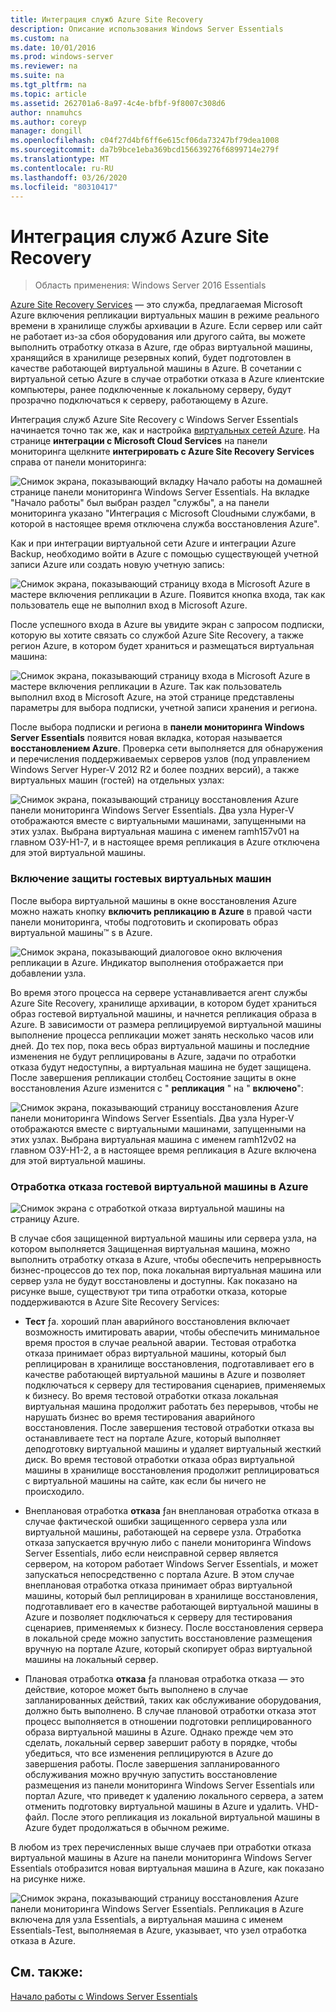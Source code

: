 ```yaml
---
title: Интеграция служб Azure Site Recovery
description: Описание использования Windows Server Essentials
ms.custom: na
ms.date: 10/01/2016
ms.prod: windows-server
ms.reviewer: na
ms.suite: na
ms.tgt_pltfrm: na
ms.topic: article
ms.assetid: 262701a6-8a97-4c4e-bfbf-9f8007c308d6
author: nnamuhcs
ms.author: coreyp
manager: dongill
ms.openlocfilehash: c04f27d4bf6ff6e615cf06da73247bf79dea1008
ms.sourcegitcommit: da7b9bce1eba369bcd156639276f6899714e279f
ms.translationtype: MT
ms.contentlocale: ru-RU
ms.lasthandoff: 03/26/2020
ms.locfileid: "80310417"
---
```

# <a name="azure-site-recovery-services-integration"></a>Интеграция служб Azure Site Recovery

>Область применения: Windows Server 2016 Essentials

[Azure Site Recovery Services](https://docs.microsoft.com/azure/site-recovery/) — это служба, предлагаемая Microsoft Azure включения репликации виртуальных машин в режиме реального времени в хранилище службы архивации в Azure. Если сервер или сайт не работает из-за сбоя оборудования или другого сайта, вы можете выполнить отработку отказа в Azure, где образ виртуальной машины, хранящийся в хранилище резервных копий, будет подготовлен в качестве работающей виртуальной машины в Azure. В сочетании с виртуальной сетью Azure в случае отработки отказа в Azure клиентские компьютеры, ранее подключенные к локальному серверу, будут прозрачно подключаться к серверу, работающему в Azure.

Интеграция служб Azure Site Recovery с Windows Server Essentials начинается точно так же, как и настройка [виртуальных сетей Azure](azure-virtual-network-integration.md). На странице **интеграции с Microsoft Cloud Services** на панели мониторинга щелкните **интегрировать с Azure Site Recovery Services** справа от панели мониторинга:

![Снимок экрана, показывающий вкладку Начало работы на домашней странице панели мониторинга Windows Server Essentials. На вкладке "Начало работы" был выбран раздел "службы", а на панели мониторинга указано "Интеграция с Microsoft Cloudными службами, в которой в настоящее время отключена служба восстановления Azure".](media/azure-site-recovery-1.PNG)

Как и при интеграции виртуальной сети Azure и интеграции Azure Backup, необходимо войти в Azure с помощью существующей учетной записи Azure или создать новую учетную запись:

![Снимок экрана, показывающий страницу входа в Microsoft Azure в мастере включения репликации в Azure. Появится кнопка входа, так как пользователь еще не выполнил вход в Microsoft Azure.](media/azure-site-recovery-2.PNG)

После успешного входа в Azure вы увидите экран с запросом подписки, которую вы хотите связать со службой Azure Site Recovery, а также регион Azure, в котором будет храниться и размещаться виртуальная машина:

![Снимок экрана, показывающий страницу входа в Microsoft Azure в мастере включения репликации в Azure. Так как пользователь выполнил вход в Microsoft Azure, на этой странице представлены параметры для выбора подписки, учетной записи хранения и региона.](media/azure-site-recovery-3.PNG)

После выбора подписки и региона в **панели мониторинга Windows Server Essentials** появится новая вкладка, которая называется **восстановлением Azure**. Проверка сети выполняется для обнаружения и перечисления поддерживаемых серверов узлов (под управлением Windows Server Hyper-V 2012 R2 и более поздних версий), а также виртуальных машин (гостей) на отдельных узлах:

![Снимок экрана, показывающий страницу восстановления Azure панели мониторинга Windows Server Essentials. Два узла Hyper-V отображаются вместе с виртуальными машинами, запущенными на этих узлах. Выбрана виртуальная машина с именем ramh157v01 на главном ОЗУ-H1-7, и в настоящее время репликация в Azure отключена для этой виртуальной машины.](media/azure-site-recovery-4.PNG)

### <a name="enabling-guest-virtual-machines-for-protection"></a>Включение защиты гостевых виртуальных машин

После выбора виртуальной машины в окне восстановления Azure можно нажать кнопку **включить репликацию в Azure** в правой части панели мониторинга, чтобы подготовить и скопировать образ виртуальной машины™ s в Azure.

![Снимок экрана, показывающий диалоговое окно включения репликации в Azure. Индикатор выполнения отображается при добавлении узла.](media/azure-site-recovery-5.PNG)

Во время этого процесса на сервере устанавливается агент службы Azure Site Recovery, хранилище архивации, в котором будет храниться образ гостевой виртуальной машины, и начнется репликация образа в Azure. В зависимости от размера реплицируемой виртуальной машины выполнение процесса репликации может занять несколько часов или дней. До тех пор, пока весь образ виртуальной машины и последние изменения не будут реплицированы в Azure, задачи по отработки отказа будут недоступны, а виртуальная машина не будет защищена. После завершения репликации столбец Состояние защиты в окне восстановления Azure изменится с " **репликация** " на " **включено**":

![Снимок экрана, показывающий страницу восстановления Azure панели мониторинга Windows Server Essentials. Два узла Hyper-V отображаются вместе с виртуальными машинами, запущенными на этих узлах. Выбрана виртуальная машина с именем ramh12v02 на главном ОЗУ-H1-2, а в настоящее время репликация в Azure включена для этой виртуальной машины.](media/azure-site-recovery-6.PNG)

### <a name="failover-of-a-guest-vm-to-azure"></a>Отработка отказа гостевой виртуальной машины в Azure

![Снимок экрана с отработкой отказа виртуальной машины на страницу Azure.](media/azure-site-recovery-7.PNG)

В случае сбоя защищенной виртуальной машины или сервера узла, на котором выполняется Защищенная виртуальная машина, можно выполнить отработку отказа в Azure, чтобы обеспечить непрерывность бизнес-процессов до тех пор, пока локальная виртуальная машина или сервер узла не будут восстановлены и доступны. Как показано на рисунке выше, существуют три типа отработки отказа, которые поддерживаются в Azure Site Recovery Services:

-   **Тест** ƒа. хороший план аварийного восстановления включает возможность имитировать аварии, чтобы обеспечить минимальное время простоя в случае реальной аварии. Тестовая отработка отказа принимает образ виртуальной машины, который был реплицирован в хранилище восстановления, подготавливает его в качестве работающей виртуальной машины в Azure и позволяет подключаться к серверу для тестирования сценариев, применяемых к бизнесу. Во время тестовой отработки отказа локальная виртуальная машина продолжит работать без перерывов, чтобы не нарушать бизнес во время тестирования аварийного восстановления. После завершения тестовой отработки отказа вы останавливаете тест на портале Azure, который выполняет деподготовку виртуальной машины и удаляет виртуальный жесткий диск. Во время тестовой отработки отказа образ виртуальной машины в хранилище восстановления продолжит реплицироваться с виртуальной машины на сайте, как если бы ничего не происходило.

-   Внеплановая отработка **отказа** ƒан внеплановая отработка отказа в случае фактической ошибки защищенного сервера узла или виртуальной машины, работающей на сервере узла. Отработка отказа запускается вручную либо с панели мониторинга Windows Server Essentials, либо если неисправной сервер является сервером, на котором работает Windows Server Essentials, и может запускаться непосредственно с портала Azure. В этом случае внеплановая отработка отказа принимает образ виртуальной машины, который был реплицирован в хранилище восстановления, подготавливает его в качестве работающей виртуальной машины в Azure и позволяет подключаться к серверу для тестирования сценариев, применяемых к бизнесу. После восстановления сервера в локальной среде можно запустить восстановление размещения вручную на портале Azure, который скопирует образ виртуальной машины на локальный сервер.

-   Плановая отработка **отказа** ƒа плановая отработка отказа — это действие, которое может быть выполнено в случае запланированных действий, таких как обслуживание оборудования, должно быть выполнено. В случае плановой отработки отказа этот процесс выполняется в отношении подготовки реплицированного образа виртуальной машины в Azure. Однако прежде чем это сделать, локальный сервер завершит работу в порядке, чтобы убедиться, что все изменения реплицируются в Azure до завершения работы. После завершения запланированного обслуживания можно вручную запустить восстановление размещения из панели мониторинга Windows Server Essentials или портал Azure, что приведет к удалению локального сервера, а затем отменить подготовку виртуальной машины в Azure и удалить. VHD-файл. После этого репликация из локальной виртуальной машины в Azure будет продолжаться в обычном режиме.

В любом из трех перечисленных выше случаев при отработки отказа виртуальной машины в Azure на панели мониторинга Windows Server Essentials отобразится новая виртуальная машина в Azure, как показано на рисунке ниже.

![Снимок экрана, показывающий страницу восстановления Azure панели мониторинга Windows Server Essentials. Репликация в Azure включена для узла Essentials, а виртуальная машина с именем Essentials-Test, выполняемая в Azure, указывает, что узел отработка отказа в Azure.](media/azure-site-recovery-8.PNG)

<a name="see-also"></a>См. также:
--------
[Начало работы с Windows Server Essentials](get-started.md)
